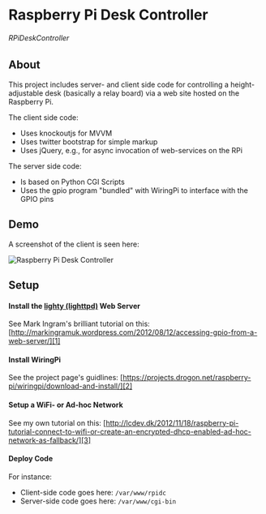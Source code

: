 # Raspberry Pi Desk Controller
###### RPiDeskController

## About
This project includes server- and client side code for controlling a height-adjustable desk (basically a relay board) via a web site hosted on the Raspberry Pi.

The client side code:

* Uses knockoutjs for MVVM
* Uses twitter bootstrap for simple markup
* Uses jQuery, e.g., for async invocation of web-services on the RPi

The server side code:

* Is based on Python CGI Scripts
* Uses the gpio program "bundled" with WiringPi to interface with the GPIO pins

## Demo

A screenshot of the client is seen here:

![Raspberry Pi Desk Controller][screenshot]

## Setup

#### Install the [lighty (lighttpd)][4] Web Server

See Mark Ingram's brilliant tutorial on this: [http://markingramuk.wordpress.com/2012/08/12/accessing-gpio-from-a-web-server/][1]

#### Install WiringPi

See the project page's guidlines: [https://projects.drogon.net/raspberry-pi/wiringpi/download-and-install/][2]

#### Setup a WiFi- or Ad-hoc Network

See my own tutorial on this: [http://lcdev.dk/2012/11/18/raspberry-pi-tutorial-connect-to-wifi-or-create-an-encrypted-dhcp-enabled-ad-hoc-network-as-fallback/][3]

#### Deploy Code

For instance:

- Client-side code goes here: `/var/www/rpidc`
- Server-side code goes here: `/var/www/cgi-bin`

[1]: http://markingramuk.wordpress.com/2012/08/12/accessing-gpio-from-a-web-server/
[2]: https://projects.drogon.net/raspberry-pi/wiringpi/download-and-install/
[3]: http://lcdev.dk/2012/11/18/raspberry-pi-tutorial-connect-to-wifi-or-create-an-encrypted-dhcp-enabled-ad-hoc-network-as-fallback/
[4]: http://www.lighttpd.net/

[screenshot]: http://lcdev.dk/wp-content/uploads/2012/12/rpidc-screenshot.png "Raspberry Pi Desk Controller"